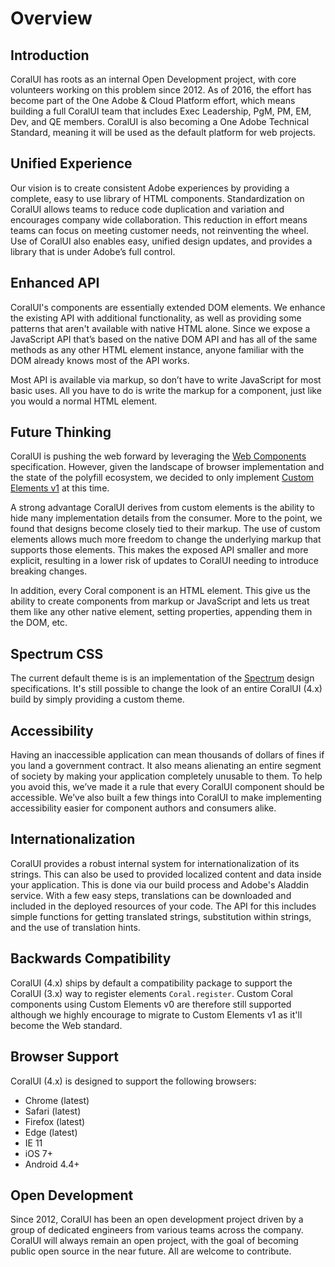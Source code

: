 # Overview

## Introduction

CoralUI has roots as an internal Open Development project, with core volunteers working on this problem since 2012. 
As of 2016, the effort has become part of the One Adobe & Cloud Platform effort, which means building a full CoralUI 
team that includes Exec Leadership, PgM, PM, EM, Dev, and QE members. CoralUI is also becoming a One Adobe Technical 
Standard, meaning it will be used as the default platform for web projects.

## Unified Experience

Our vision is to create consistent Adobe experiences by providing a complete, easy to use library of HTML components. 
Standardization on CoralUI allows teams to reduce code duplication and variation and encourages company wide collaboration. 
This reduction in effort means teams can focus on meeting customer needs, not reinventing the wheel. Use of CoralUI also 
enables easy, unified design updates, and provides a library that is under Adobe’s full control.

## Enhanced API

CoralUI's components are essentially extended DOM elements. We enhance the existing API with additional functionality, 
as well as providing some patterns that aren't available with native HTML alone. Since we expose a JavaScript API that’s 
based on the native DOM API and has all of the same methods as any other HTML element instance, anyone familiar with the 
DOM already knows most of the API works. 

Most API is available via markup, so don’t have to write JavaScript for most basic uses. All you have to do is write 
the markup for a component, just like you would a normal HTML element.

## Future Thinking

CoralUI is pushing the web forward by leveraging the [Web Components](https://www.webcomponents.org/introduction) specification. 
However, given the landscape of browser implementation and the state of the polyfill ecosystem, we decided to only implement 
[Custom Elements v1](https://w3c.github.io/webcomponents/spec/custom/) at this time.

A strong advantage CoralUI derives from custom elements is the ability to hide many implementation details from the consumer. 
More to the point, we found that designs become closely tied to their markup. The use of custom elements allows much more 
freedom to change the underlying markup that supports those elements. This makes the exposed API smaller and more explicit, 
resulting in a lower risk of updates to CoralUI needing to introduce breaking changes.

In addition, every Coral component is an HTML element. This give us the ability to create components from markup or JavaScript 
and lets us treat them like any other native element, setting properties, appending them in the DOM, etc. 

## Spectrum CSS

The current default theme is is an implementation of the [Spectrum](http://spectrum.corp.adobe.com/) design specifications. 
It's still possible to change the look of an entire CoralUI (4.x) build by simply providing a custom theme.

## Accessibility

Having an inaccessible application can mean thousands of dollars of fines if you land a government contract. 
It also means alienating an entire segment of society by making your application completely unusable to them. 
To help you avoid this, we’ve made it a rule that every CoralUI component should be accessible. We’ve also built a few 
things into CoralUI to make implementing accessibility easier for component authors and consumers alike.
 
## Internationalization
 
CoralUI provides a robust internal system for internationalization of its strings. This can also be used to provided 
localized content and data inside your application. This is done via our build process and Adobe's Aladdin service. 
With a few easy steps, translations can be downloaded and included in the deployed resources of your code. The API for 
this includes simple functions for getting translated strings, substitution within strings, and the use of translation hints.

## Backwards Compatibility

CoralUI (4.x) ships by default a compatibility package to support the CoralUI (3.x) way to register elements `Coral.register`. 
Custom Coral components using Custom Elements v0 are therefore still supported although we highly encourage to migrate 
to Custom Elements v1 as it'll become the Web standard. 

## Browser Support

CoralUI (4.x) is designed to support the following browsers:
* Chrome (latest)
* Safari (latest)
* Firefox (latest)
* Edge (latest)
* IE 11
* iOS 7+
* Android 4.4+

## Open Development

Since 2012, CoralUI has been an open development project driven by a group of dedicated engineers from various teams 
across the company.
CoralUI will always remain an open project, with the goal of becoming public open source in the near future. 
All are welcome to contribute. 



